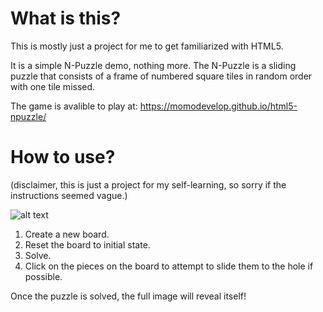 # What is this?

This is mostly just a project for me to get familiarized with HTML5. 

It is a simple N-Puzzle demo, nothing more.
The N-Puzzle is a sliding puzzle that consists of a frame of numbered square tiles in random order with one tile missed.

The game is avalible to play at: https://momodevelop.github.io/html5-npuzzle/

# How to use?

(disclaimer, this is just a project for my self-learning, so sorry if the instructions seemed vague.)




![alt text](https://gitlab.com/momodevelop/html5-npuzzle/-/raw/master/work/assets/help.jpg)


1.  Create a new board.
2.  Reset the board to initial state.
3.  Solve.
4.  Click on the pieces on the board to attempt to slide them to the hole if possible.

Once the puzzle is solved, the full image will reveal itself!

